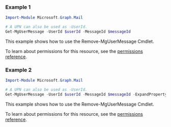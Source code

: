### Example 1

```powershellImport-Module Microsoft.Graph.Mail

# A UPN can also be used as -UserId.
Get-MgUserMessage -UserId $userId -MessageId $messageId
```
This example shows how to use the Remove-MgUserMessage Cmdlet.
To learn about permissions for this resource, see the [permissions reference](/graph/permissions-reference).

### Example 2

```powershellImport-Module Microsoft.Graph.Mail

# A UPN can also be used as -UserId.
Get-MgUserMessage -UserId $userId -MessageId $messageId -ExpandProperty "microsoft.graph.eventMessage/event"
```
This example shows how to use the Remove-MgUserMessage Cmdlet.
To learn about permissions for this resource, see the [permissions reference](/graph/permissions-reference).

